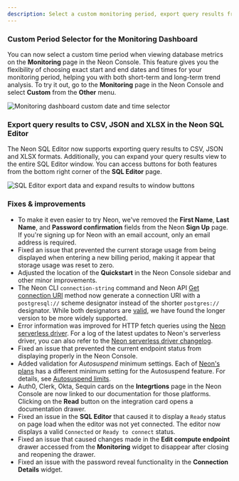 ```yaml
---
description: Select a custom monitoring period, export query results from the Neon SQL Editor, and more 
---
```


### Custom Period Selector for the Monitoring Dashboard

You can now select a custom time period when viewing database metrics on the **Monitoring** page in the Neon Console. This feature gives you the flexibility of choosing exact start and end dates and times for your monitoring period, helping you with both short-term and long-term trend analysis. To try it out, go to the **Monitoring** page in the Neon Console and select **Custom** from the **Other** menu.

![Monitoring dashboard custom date and time selector](/docs/relnotes/set_custom_monitoring_period.png)

### Export query results to CSV, JSON and XLSX in the Neon SQL Editor

The Neon SQL Editor now supports exporting query results to CSV, JSON and XLSX formats. Additionally, you can expand your query results view to the entire SQL Editor window. You can access buttons for both features from the bottom right corner of the **SQL Editor** page.

![SQL Editor export data and expand results to window buttons](/docs/relnotes/sql_editor_export_expand.png)

### Fixes & improvements

- To make it even easier to try Neon, we've removed the **First Name**, **Last Name**, and **Password confirmation** fields from the Neon **Sign Up** page. If you're signing up for Neon with an email account, only an email address is required.
- Fixed an issue that prevented the current storage usage from being displayed when entering a new billing period, making it appear that storage usage was reset to zero.
- Adjusted the location of the **Quickstart** in the Neon Console sidebar and other minor improvements.
- The Neon CLI `connection-string` command and Neon API [Get connection URI](https://api-docs.neon.tech/reference/getconnectionuri) method now generate a connection URI with a `postgresql://` scheme designator instead of the shorter `postgres://` designator. While both designators are [valid](https://www.postgresql.org/docs/current/libpq-connect.html#LIBPQ-CONNSTRING-URIS), we have found the longer version to be more widely supported.
- Error information was improved for HTTP fetch queries using the [Neon serverless driver](/docs/serverless/serverless-driver). For a log of the latest updates to Neon's serverless driver, you can also refer to the [Neon serverless driver changelog](https://github.com/neondatabase/serverless/blob/main/CHANGELOG.md).
- Fixed an issue that prevented the current endpoint status from displaying properly in the Neon Console.
- Added validation for _Autosuspend_ minimum settings. Each of [Neon's plans](https://neon.tech/docs/introduction/plans) has a different minimum setting for the Autosuspend feature. For details, see [Autosuspend limits](/docs/guides/auto-suspend-guide#autosuspend-limits).
- Auth0, Clerk, Okta, Sequin cards on the **Integrtions** page in the Neon Console are now linked to our documentation for those platforms. Clicking on the **Read** button on the integration card opens a documentation drawer.
- Fixed an issue in the **SQL Editor** that caused it to display a `Ready` status on page load when the editor was not yet connected. The editor now displays a valid `Connected` or `Ready to connect` status.
- Fixed an issue that caused changes made in the **Edit compute endpoint** drawer accessed from the **Monitoring** widget to disappear after closing and reopening the drawer.
- Fixed an issue with the password reveal functionality in the **Connection Details** widget.
